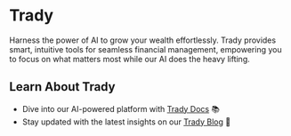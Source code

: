 <h1>Trady</h1>

<p align="left">
Harness the power of AI to grow your wealth effortlessly. Trady provides smart, intuitive tools for seamless financial management, empowering you to focus on what matters most while our AI does the heavy lifting.
</p>

<h2>Learn About Trady</h2>
<ul>
    <li>Dive into our AI-powered platform with <a href="https://trady.finance/docs">Trady Docs</a> 📚</li>
    <li>Stay updated with the latest insights on our <a href="https://blog.trady.finance/blog">Trady Blog</a> 📝</li>
</ul>
